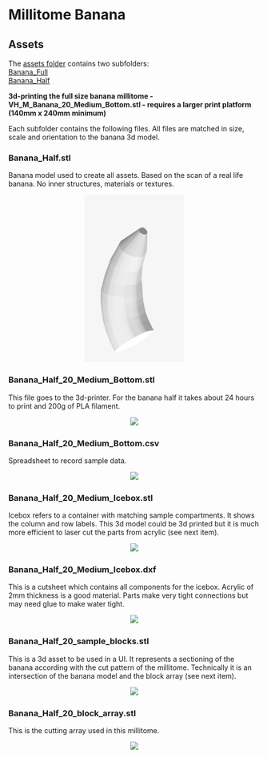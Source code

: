 # Millitome Banana

## Assets

The [assets folder](https://github.com/hubmapconsortium/hra-millitome-generator/tree/pbi-banana-ccf/Assets) contains two subfolders:<br> 
[Banana_Full](https://github.com/hubmapconsortium/hra-millitome-generator/tree/pbi-banana-ccf/Assets/VH_Full_Banana)<br>
[Banana_Half](https://github.com/hubmapconsortium/hra-millitome-generator/tree/pbi-banana-ccf/Assets/VH_Half_Banana)<br>

**3d-printing the full size banana millitome - VH_M_Banana_20_Medium_Bottom.stl - requires a larger print platform (140mm x 240mm minimum)**

Each subfolder contains the following files. All files are matched in size, scale and orientation to the banana 3d model.

### Banana_Half.stl

Banana model used to create all assets. Based on the scan of a real life banana. No inner structures, materials or textures.
<p align="center">
  <img src="images/banana_half.png" width="200">
</p>

### Banana_Half_20_Medium_Bottom.stl

This file goes to the 3d-printer. For the banana half it takes about 24 hours to print and 200g of PLA filament.
<p align="center">
  <img src="millitome_stl.png" width="200">
</p>

### Banana_Half_20_Medium_Bottom.csv

Spreadsheet to record sample data.
<p align="center">
  <img src="icebox_cutsheet.png" width="200">
</p>

### Banana_Half_20_Medium_Icebox.stl

Icebox refers to a container with matching sample compartments. It shows the column and row labels. This 3d model could be 3d printed but it is much more efficient to laser cut the parts from acrylic (see next item).
<p align="center">
  <img src="icebox_stl.png" width="200">
</p>

### Banana_Half_20_Medium_Icebox.dxf

This is a cutsheet which contains all components for the icebox. Acrylic of 2mm thickness is a good material. Parts make very tight connections but may need glue to make water tight.
<p align="center">
  <img src="icebox_cutsheet.png" width="200">
</p>

### Banana_Half_20_sample_blocks.stl

This is a 3d asset to be used in a UI. It represents a sectioning of the banana according with the cut pattern of the millitome. Technically it is an intersection of the banana model and the block array (see next item).
<p align="center">
  <img src="sample_blocks.png" width="200">
</p>

### Banana_Half_20_block_array.stl

This is the cutting array used in this millitome. 
<p align="center">
  <img src="block_array.png" width="200">
</p>


